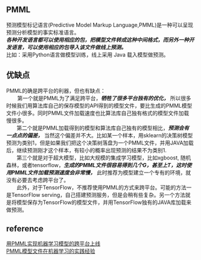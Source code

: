 ## PMML  
预测模型标记语言(Predictive Model Markup Language,PMML)是一种可以呈现预测分析模型的事实标准语言。  
***各种开发语言都可以使用相应的包，把模型文件转成这种中间格式，而另外一种开发语言，可以使用相应的包导入该文件做线上预测。***  
比如：采用Python语言做模型训练，线上采用 Java 载入模型做预测。  

## 优缺点  
PMML的确是跨平台的利器，但也有缺点：  
　    第一个就是PMML为了满足跨平台，***牺牲了很多平台独有的优化，*** 所以很多时候我们用算法库自己的保存模型的API得到的模型文件，要比生成的PMML模型文件小很多。同时PMML文件加载速度也比算法库自己独有格式的模型文件加载慢很多。  
　　第二个就是PMML加载得到的模型和算法库自己独有的模型相比，***预测会有一点点的偏差，*** 当然这个偏差并不大。比如某一个样本，用sklearn的决策树模型预测为类别1，但是如果我们把这个决策树落盘为一个PMML文件，并用JAVA加载后，继续预测刚才这个样本，有较小的概率出现预测的结果不为类别1.  
　　第三个就是对于超大模型，比如大规模的集成学习模型，比如xgboost, 随机森林，或者tensorflow，***生成的PMML文件很容易得到几个G，甚至上T，这时使用PMML文件加载预测速度会非常慢，*** 此时推荐为模型建立一个专有的环境，就没有必要去考虑跨平台了。  
　　此外，对于TensorFlow，不推荐使用PMML的方式来跨平台。可能的方法一是TensorFlow serving，自己搭建预测服务，但是会稍有些复杂。另一个方法就是将模型保存为TensorFlow的模型文件，并用TensorFlow独有的JAVA库加载来做预测。

## reference  
[用PMML实现机器学习模型的跨平台上线](https://www.cnblogs.com/pinard/p/9220199.html)  
[PMML模型文件在机器学习的实践经验](https://zhuanlan.zhihu.com/p/30378213)
